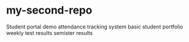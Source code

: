 # my-second-repo
Student portal demo
attendance tracking system 
basic student portfolio
weekly test results 
semister results 
